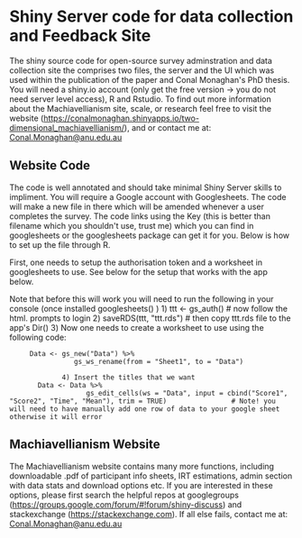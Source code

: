 # Shiny Server code for data collection and Feedback Site

The shiny source code for open-source survey adminstration and data collection site the comprises two files, the server and the UI which was used within the publication of the paper and Conal Monaghan's PhD thesis. You will need a shiny.io account (only get the free version -> you do not need server level access), R and Rstudio. To find out more information about the Machiavellianism site, scale, or research feel free to visit the website (https://conalmonaghan.shinyapps.io/two-dimensional_machiavellianism/), and or contact me at:
       Conal.Monaghan@anu.edu.au

## Website Code

The code is well annotated and should take minimal Shiny Server skills to impliment. You will require a Google account with Googlesheets. The code will make a new file in there which will be amended whenever a user completes the survey. The code links using the Key (this is better than filename which you shouldn't use, trust me) which you can find in googlesheets or the googlesheets package can get it for you. Below is how to set up the file through R. 


 First, one needs to setup the authorisation token and a worksheet in googlesheets to use. See below for the setup that works with the app below. 

Note that before this will work you will need to run the following in your console (once installed googlesheets() ) 
                 1)   ttt <- gs_auth()                               # now follow the html. prompts to login
                 2)   saveRDS(ttt, "ttt.rds")                        # then copy ttt.rds file to the app's Dir() 
                 3) Now one needs to create a worksheet to use using the following code:

         Data <- gs_new("Data") %>% 
                    gs_ws_rename(from = "Sheet1", to = "Data")      
 
                 4) Insert the titles that we want
           Data <- Data %>% 
                       gs_edit_cells(ws = "Data", input = cbind("Score1", "Score2", "Time", "Mean"), trim = TRUE)                # Note! you will need to have manually add one row of data to your google sheet otherwise it will error


## Machiavellianism Website

The Machiavellianism website contains many more functions, including downloadable .pdf of participant info sheets, IRT estimations, admin section with data stats and download options etc. If you are interested in these options, please first search the helpful repos at googlegroups (https://groups.google.com/forum/#!forum/shiny-discuss) and stackexchange (https://stackexchange.com). If all else fails, contact me at:
       Conal.Monaghan@anu.edu.au


